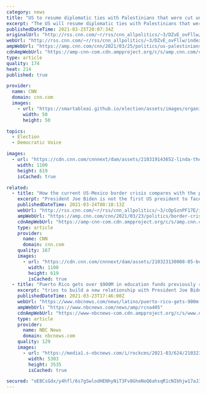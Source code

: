 ```yaml
---
category: news
title: "US to resume diplomatic ties with Palestinians that were cut under Trump"
excerpt: "The US will resume diplomatic ties with Palestinians that were cut under the Trump administration, the US ambassador to the United Nations, Linda Thomas-Greenfield, told the Security Council Thursday.\n    \n"
publishedDateTime: 2021-03-25T20:07:34Z
originalUrl: "http://rss.cnn.com/~r/rss/cnn_allpolitics/~3/DZvE_ovFllw/index.html"
webUrl: "http://rss.cnn.com/~r/rss/cnn_allpolitics/~3/DZvE_ovFllw/index.html"
ampWebUrl: "https://amp.cnn.com/cnn/2021/03/25/politics/us-palestinians-diplomatic-ties-two-states/index.html"
cdnAmpWebUrl: "https://amp-cnn-com.cdn.ampproject.org/c/s/amp.cnn.com/cnn/2021/03/25/politics/us-palestinians-diplomatic-ties-two-states/index.html"
type: article
quality: 174
heat: 214
published: true

provider:
  name: CNN
  domain: cnn.com
  images:
    - url: "https://smartableai.github.io/election/assets/images/organizations/cnn.com-50x50.jpg"
      width: 50
      height: 50

topics:
  - Election
  - Democratic Voice

images:
  - url: "https://cdn.cnn.com/cnnnext/dam/assets/210319143652-linda-thomas-greenfield-0301-super-tease.jpg"
    width: 1100
    height: 619
    isCached: true

related:
  - title: "How the current US-Mexico border crisis compares with the peak of the Trump era in 2019"
    excerpt: "President Joe Biden is not the first US president to face a growing number of migrants at the US-Mexico border -- and he won't be the last. Fluctuations in migration flows are common, regardless of which party is in power, as was evident in 2019 during the border crisis under then-President Donald Trump.\n"
    publishedDateTime: 2021-03-24T00:10:13Z
    webUrl: "http://rss.cnn.com/~r/rss/cnn_allpolitics/~3/cOpSznPF17E/index.html"
    ampWebUrl: "https://amp.cnn.com/cnn/2021/03/23/politics/border-crisis-2021-2019-trump-biden-explainer/index.html"
    cdnAmpWebUrl: "https://amp-cnn-com.cdn.ampproject.org/c/s/amp.cnn.com/cnn/2021/03/23/politics/border-crisis-2021-2019-trump-biden-explainer/index.html"
    type: article
    provider:
      name: CNN
      domain: cnn.com
    quality: 167
    images:
      - url: "https://cdn.cnn.com/cnnnext/dam/assets/210323130008-05-border-facility-donna-texas-super-tease.jpg"
        width: 1100
        height: 619
        isCached: true
  - title: "Puerto Rico gets over $900M in education funds previously restricted by Trump admin"
    excerpt: "tries to build a new relationship with President Joe Biden's administration — and is hopeful that funding delays that were common under former President Donald Trump's administration will dissipate. In 2019, the Trump administration imposed restrictions ..."
    publishedDateTime: 2021-03-23T17:46:00Z
    webUrl: "https://www.nbcnews.com/news/latino/puerto-rico-gets-900m-education-funds-previously-restricted-trump-admi-rcna405"
    ampWebUrl: "https://www.nbcnews.com/news/amp/rcna405"
    cdnAmpWebUrl: "https://www-nbcnews-com.cdn.ampproject.org/c/s/www.nbcnews.com/news/amp/rcna405"
    type: article
    provider:
      name: NBC News
      domain: nbcnews.com
    quality: 129
    images:
      - url: "https://media1.s-nbcnews.com/i/rockcms/2021-03/624/210323-puerto-rico-students-mb-1519-27c59b_d8b9d64ab9427c996ff81132fd3d802e2d17d11f.jpg"
        width: 5303
        height: 3535
        isCached: true

secured: "oE8CsGdx/y4hfl/6s7gSwlodHENhyNiT3Fv8GheNoQ6ahsqR1cNIbhjw17aJ3SvO6qrnmElXymHTPYrLp6KaGaWgBJsym0lnm6dDkve6+HpUJIdyC82fM4ZDxpr+PKgdF0+yqKO80y8D4bnDb9nApTBssDoJJ7EWhLZFXKyHAh3R9nzOsLGlpYSLP54j2orsBdmrY+RM4ytxEvyoXwY1CMELHCYxYzpwWJ2Vpq3eRqJa0REKEq5+n4xSDWRoSIZzmLR+lrnVDbsYpFbjcHNEXAj0k67HCQ3fp4ph4cd0EuByqmYrW9+OlB6MC7yzXX59m5X2e0w2jmrkAMadmV9WaJ+QLp8V+FX6buamLjHBW/k=;FszEo0MAuFmLRESpWwxkWg=="
---
```



